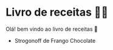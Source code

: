 # Livro de receitas :woman_cook:



Olá! bem vindo ao livro de receitas :wave: 

- Strogonoff de Frango
Chocolate
